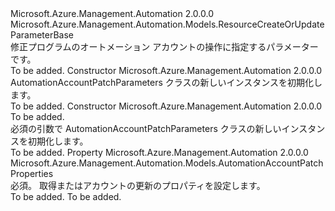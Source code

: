 <Type Name="AutomationAccountPatchParameters" FullName="Microsoft.Azure.Management.Automation.Models.AutomationAccountPatchParameters">
  <TypeSignature Language="C#" Value="public class AutomationAccountPatchParameters : Microsoft.Azure.Management.Automation.Models.ResourceCreateOrUpdateParameterBase" />
  <TypeSignature Language="ILAsm" Value=".class public auto ansi beforefieldinit AutomationAccountPatchParameters extends Microsoft.Azure.Management.Automation.Models.ResourceCreateOrUpdateParameterBase" />
  <TypeSignature Language="DocId" Value="T:Microsoft.Azure.Management.Automation.Models.AutomationAccountPatchParameters" />
  <TypeSignature Language="VB.NET" Value="Public Class AutomationAccountPatchParameters&#xA;Inherits ResourceCreateOrUpdateParameterBase" />
  <TypeSignature Language="F#" Value="type AutomationAccountPatchParameters = class&#xA;    inherit ResourceCreateOrUpdateParameterBase" />
  <AssemblyInfo>
    <AssemblyName>Microsoft.Azure.Management.Automation</AssemblyName>
    <AssemblyVersion>2.0.0.0</AssemblyVersion>
  </AssemblyInfo>
  <Base>
    <BaseTypeName>Microsoft.Azure.Management.Automation.Models.ResourceCreateOrUpdateParameterBase</BaseTypeName>
  </Base>
  <Interfaces />
  <Docs>
    <summary>
            修正プログラムのオートメーション アカウントの操作に指定するパラメーターです。
            </summary>
    <remarks>To be added.</remarks>
  </Docs>
  <Members>
    <Member MemberName=".ctor">
      <MemberSignature Language="C#" Value="public AutomationAccountPatchParameters ();" />
      <MemberSignature Language="ILAsm" Value=".method public hidebysig specialname rtspecialname instance void .ctor() cil managed" />
      <MemberSignature Language="DocId" Value="M:Microsoft.Azure.Management.Automation.Models.AutomationAccountPatchParameters.#ctor" />
      <MemberSignature Language="VB.NET" Value="Public Sub New ()" />
      <MemberType>Constructor</MemberType>
      <AssemblyInfo>
        <AssemblyName>Microsoft.Azure.Management.Automation</AssemblyName>
        <AssemblyVersion>2.0.0.0</AssemblyVersion>
      </AssemblyInfo>
      <Parameters />
      <Docs>
        <summary>
            AutomationAccountPatchParameters クラスの新しいインスタンスを初期化します。
            </summary>
        <remarks>To be added.</remarks>
      </Docs>
    </Member>
    <Member MemberName=".ctor">
      <MemberSignature Language="C#" Value="public AutomationAccountPatchParameters (Microsoft.Azure.Management.Automation.Models.AutomationAccountPatchProperties properties);" />
      <MemberSignature Language="ILAsm" Value=".method public hidebysig specialname rtspecialname instance void .ctor(class Microsoft.Azure.Management.Automation.Models.AutomationAccountPatchProperties properties) cil managed" />
      <MemberSignature Language="DocId" Value="M:Microsoft.Azure.Management.Automation.Models.AutomationAccountPatchParameters.#ctor(Microsoft.Azure.Management.Automation.Models.AutomationAccountPatchProperties)" />
      <MemberSignature Language="VB.NET" Value="Public Sub New (properties As AutomationAccountPatchProperties)" />
      <MemberSignature Language="F#" Value="new Microsoft.Azure.Management.Automation.Models.AutomationAccountPatchParameters : Microsoft.Azure.Management.Automation.Models.AutomationAccountPatchProperties -&gt; Microsoft.Azure.Management.Automation.Models.AutomationAccountPatchParameters" Usage="new Microsoft.Azure.Management.Automation.Models.AutomationAccountPatchParameters properties" />
      <MemberType>Constructor</MemberType>
      <AssemblyInfo>
        <AssemblyName>Microsoft.Azure.Management.Automation</AssemblyName>
        <AssemblyVersion>2.0.0.0</AssemblyVersion>
      </AssemblyInfo>
      <Parameters>
        <Parameter Name="properties" Type="Microsoft.Azure.Management.Automation.Models.AutomationAccountPatchProperties" />
      </Parameters>
      <Docs>
        <param name="properties">To be added.</param>
        <summary>
            必須の引数で AutomationAccountPatchParameters クラスの新しいインスタンスを初期化します。
            </summary>
        <remarks>To be added.</remarks>
      </Docs>
    </Member>
    <Member MemberName="Properties">
      <MemberSignature Language="C#" Value="public Microsoft.Azure.Management.Automation.Models.AutomationAccountPatchProperties Properties { get; set; }" />
      <MemberSignature Language="ILAsm" Value=".property instance class Microsoft.Azure.Management.Automation.Models.AutomationAccountPatchProperties Properties" />
      <MemberSignature Language="DocId" Value="P:Microsoft.Azure.Management.Automation.Models.AutomationAccountPatchParameters.Properties" />
      <MemberSignature Language="VB.NET" Value="Public Property Properties As AutomationAccountPatchProperties" />
      <MemberSignature Language="F#" Value="member this.Properties : Microsoft.Azure.Management.Automation.Models.AutomationAccountPatchProperties with get, set" Usage="Microsoft.Azure.Management.Automation.Models.AutomationAccountPatchParameters.Properties" />
      <MemberType>Property</MemberType>
      <AssemblyInfo>
        <AssemblyName>Microsoft.Azure.Management.Automation</AssemblyName>
        <AssemblyVersion>2.0.0.0</AssemblyVersion>
      </AssemblyInfo>
      <ReturnValue>
        <ReturnType>Microsoft.Azure.Management.Automation.Models.AutomationAccountPatchProperties</ReturnType>
      </ReturnValue>
      <Docs>
        <summary>
            必須。 取得またはアカウントの更新のプロパティを設定します。
            </summary>
        <value>To be added.</value>
        <remarks>To be added.</remarks>
      </Docs>
    </Member>
  </Members>
</Type>
